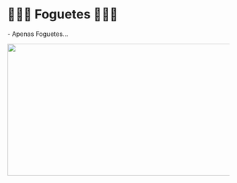# :rocket::rocket::rocket: Foguetes :rocket::rocket::rocket:

<p> - Apenas Foguetes... </p>

<img src="https://github.com/NemesioFVF/Foguete/blob/main/Foguete/img/foguetes.gif?raw=true" width="660" height="300" />
